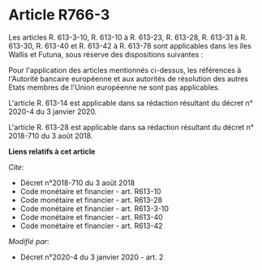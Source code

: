 # Article R766-3

Les articles R. 613-3-10, R. 613-10 à R. 613-23, 
R. 613-28, R. 613-31 à R. 613-30, R. 613-40 et R. 613-42 à R. 613-78 sont applicables dans les îles Wallis et Futuna, sous
réserve des dispositions suivantes : 

Pour l'application des articles mentionnés ci-dessus, les références à l'Autorité bancaire européenne et aux autorités de
résolution des autres Etats membres de l'Union européenne ne sont pas applicables. 

L'article R. 613-14 est applicable dans sa rédaction résultant du décret n° 2020-4 du 3 janvier 2020. 

L'article R. 613-28 est applicable dans sa rédaction résultant du décret n° 2018-710 du 3 août 2018.

**Liens relatifs à cet article**

_Cite_:

  - Décret n°2018-710 du 3 août 2018
  - Code monétaire et financier - art. R613-10
  - Code monétaire et financier - art. R613-28
  - Code monétaire et financier - art. R613-3-10
  - Code monétaire et financier - art. R613-40
  - Code monétaire et financier - art. R613-42

_Modifié par_:

  - Décret n°2020-4 du 3 janvier 2020 - art. 2
